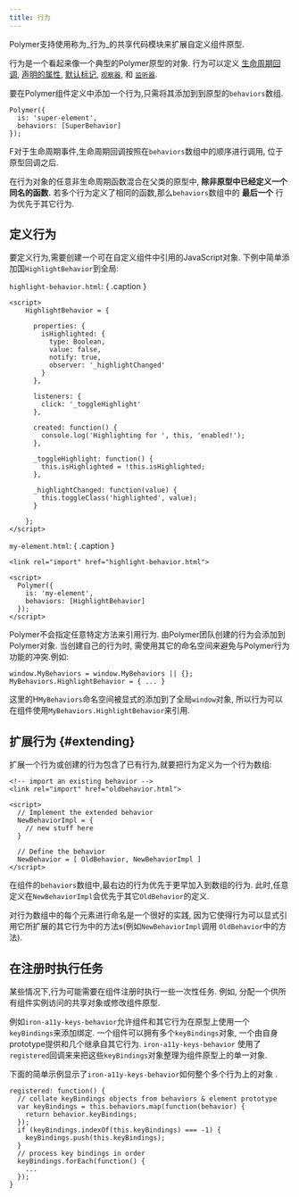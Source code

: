 ```yaml
---
title: 行为
---
```


<!-- toc -->

Polymer支持使用称为_行为_的共享代码模块来扩展自定义组件原型.

行为是一个看起来像一个典型的Polymer原型的对象. 行为可以定义
[生命周期回调](registering-elements#basic-callbacks),
[声明的属性](properties), [默认标记](registering-elements#host-attributes),
[`观察器`](properties#observing-changes-to-multiple-properties), 和 [`监听器`](events#event-listeners).

要在Polymer组件定义中添加一个行为,只需将其添加到到原型的`behaviors`数组.

```
Polymer({
  is: 'super-element',
  behaviors: [SuperBehavior]
});
```

F对于生命周期事件,生命周期回调按照在`behaviors`数组中的顺序进行调用, 位于原型回调之后.

在行为对象的任意非生命周期函数混合在父类的原型中, **除非原型中已经定义一个同名的函数.**  若多个行为定义了相同的函数,那么`behaviors`数组中的
**最后一个** 行为优先于其它行为.

## 定义行为

要定义行为,需要创建一个可在自定义组件中引用的JavaScript对象.
下例中简单添加国`HighlightBehavior`到全局:


`highlight-behavior.html`: { .caption }

```
<script>
    HighlightBehavior = {

      properties: {
        isHighlighted: {
          type: Boolean,
          value: false,
          notify: true,
          observer: '_highlightChanged'
        }
      },

      listeners: {
        click: '_toggleHighlight'
      },

      created: function() {
        console.log('Highlighting for ', this, 'enabled!');
      },

      _toggleHighlight: function() {
        this.isHighlighted = !this.isHighlighted;
      },

      _highlightChanged: function(value) {
        this.toggleClass('highlighted', value);
      }

    };
</script>
```

`my-element.html`: { .caption }
```
<link rel="import" href="highlight-behavior.html">

<script>
  Polymer({
    is: 'my-element',
    behaviors: [HighlightBehavior]
  });
</script>
```

Polymer不会指定任意特定方法来引用行为. 由Polymer团队创建的行为会添加到Polymer对象. 当创建自己的行为时, 需使用其它的命名空间来避免与Polymer行为功能的冲突.例如:

```
window.MyBehaviors = window.MyBehaviors || {};
MyBehaviors.HighlightBehavior = { ... }
```

这里的H`MyBehaviors`命名空间被显式的添加到了全局`window`对象, 所以行为可以在组件使用`MyBehaviors.HighlightBehavior`来引用.

## 扩展行为 {#extending}

扩展一个行为或创建的行为包含了已有行为,就要把行为定义为一个行为数组:

```
<!-- import an existing behavior -->
<link rel="import" href="oldbehavior.html">

<script>
  // Implement the extended behavior
  NewBehaviorImpl = {
    // new stuff here
  }

  // Define the behavior
  NewBehavior = [ OldBehavior, NewBehaviorImpl ]
</script>
```

在组件的`behaviors`数组中,最右边的行为优先于更早加入到数组的行为.
此时,任意定义在`NewBehaviorImpl`会优先于其它`OldBehavior`的定义.

对行为数组中的每个元素进行命名是一个很好的实践, 因为它使得行为可以显式引用它所扩展的其它行为中的方法s(例如`NewBehaviorImpl`调用 `OldBehavior`中的方法).

## 在注册时执行任务

某些情况下,行为可能需要在组件注册时执行一些一次性任务. 例如, 分配一个供所有组件实例访问的共享对象或修改组件原型.

例如`iron-a11y-keys-behavior`允许组件和其它行为在原型上使用一个`keyBindings`来添加绑定. 一个组件可以拥有多个`keyBindings`对象, 一个由自身prototype提供和几个继承自其它行为. `iron-a11y-keys-behavior`
使用了`registered`回调来来把这些`keyBindings`对象整理为组件原型上的单一对象.

下面的简单示例显示了`iron-a11y-keys-behavior`如何整个多个行为上的对象
.

```
registered: function() {
  // collate keyBindings objects from behaviors & element prototype
  var keyBindings = this.behaviors.map(function(behavior) {
    return behavior.keyBindings;
  });
  if (keyBindings.indexOf(this.keyBindings) === -1) {
    keyBindings.push(this.keyBindings);
  }
  // process key bindings in order
  keyBindings.forEach(function() {
    ...
  });
}
```
